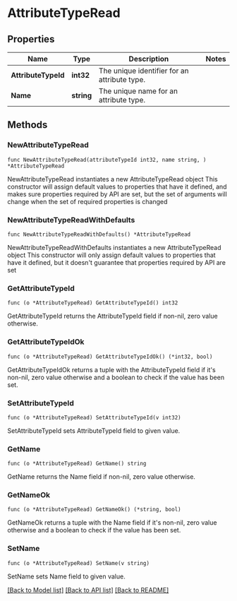 # AttributeTypeRead

## Properties

Name | Type | Description | Notes
------------ | ------------- | ------------- | -------------
**AttributeTypeId** | **int32** | The unique identifier for an attribute type. | 
**Name** | **string** | The unique name for an attribute type. | 

## Methods

### NewAttributeTypeRead

`func NewAttributeTypeRead(attributeTypeId int32, name string, ) *AttributeTypeRead`

NewAttributeTypeRead instantiates a new AttributeTypeRead object
This constructor will assign default values to properties that have it defined,
and makes sure properties required by API are set, but the set of arguments
will change when the set of required properties is changed

### NewAttributeTypeReadWithDefaults

`func NewAttributeTypeReadWithDefaults() *AttributeTypeRead`

NewAttributeTypeReadWithDefaults instantiates a new AttributeTypeRead object
This constructor will only assign default values to properties that have it defined,
but it doesn't guarantee that properties required by API are set

### GetAttributeTypeId

`func (o *AttributeTypeRead) GetAttributeTypeId() int32`

GetAttributeTypeId returns the AttributeTypeId field if non-nil, zero value otherwise.

### GetAttributeTypeIdOk

`func (o *AttributeTypeRead) GetAttributeTypeIdOk() (*int32, bool)`

GetAttributeTypeIdOk returns a tuple with the AttributeTypeId field if it's non-nil, zero value otherwise
and a boolean to check if the value has been set.

### SetAttributeTypeId

`func (o *AttributeTypeRead) SetAttributeTypeId(v int32)`

SetAttributeTypeId sets AttributeTypeId field to given value.


### GetName

`func (o *AttributeTypeRead) GetName() string`

GetName returns the Name field if non-nil, zero value otherwise.

### GetNameOk

`func (o *AttributeTypeRead) GetNameOk() (*string, bool)`

GetNameOk returns a tuple with the Name field if it's non-nil, zero value otherwise
and a boolean to check if the value has been set.

### SetName

`func (o *AttributeTypeRead) SetName(v string)`

SetName sets Name field to given value.



[[Back to Model list]](../README.md#documentation-for-models) [[Back to API list]](../README.md#documentation-for-api-endpoints) [[Back to README]](../README.md)



